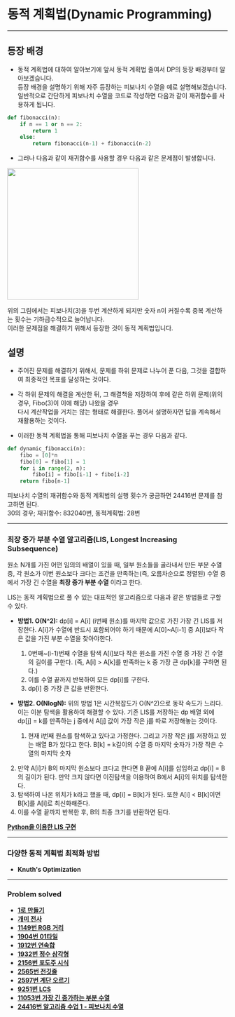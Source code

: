 # 동적 계획법(Dynamic Programming)

---

## 등장 배경

- 동적 계획법에 대하여 알아보기에 앞서 동적 계획법 줄여서 DP의 등장 배경부터 알아보겠습니다.  
  등장 배경을 설명하기 위해 자주 등장하는 피보나치 수열을 예로 설명해보겠습니다.  
  일반적으로 간단하게 피보나치 수열을 코드로 작성하면 다음과 같이 재귀함수를 사용하게 됩니다.
  
```python
def fibonacci(n):
    if n == 1 or n == 2:
        return 1
    else:
        return fibonacci(n-1) + fibonacci(n-2)
```

- 그러나 다음과 같이 재귀함수를 사용할 경우 다음과 같은 문제점이 발생합니다.  

<img src="https://user-images.githubusercontent.com/83490220/179691368-c2160d1f-6293-42cc-a506-abddf6623149.png" height="300">

위의 그림에서는 피보나치(3)을 두번 계산하게 되지만 숫자 n이 커질수록 중복 계산하는 횟수는 기하급수적으로 늘어납니다.  
이러한 문제점을 해결하기 위해서 등장한 것이 동적 계획법입니다.

## 설명

- 주어진 문제를 해결하기 위해서, 문제를 하위 문제로 나누어 푼 다음, 그것을 결합하여 최종적인 목표를 달성하는 것이다. 
    

- 각 하위 문제의 해결을 계산한 뒤, 그 해결책을 저장하여 후에 같은 하위 문제(위의 경우, Fibo(3)이 이에 해당) 나왔을 경우  
다시 계산작업을 거치는 않는 형태로 해결한다. 풀어서 설명하자면 답을 계속해서 재활용하는 것이다.
  
  
- 이러한 동적 계획법을 통해 피보나치 수열을 푸는 경우 다음과 같다.
```python
def dynamic_fibonacci(n):
    fibo = [0]*n
    fibo[0] = fibo[1] = 1
    for i in range(2, n):
        fibo[i] = fibo[i-1] + fibo[i-2]
    return fibo[n-1]
```

피보나치 수열의 재귀함수와 동적 계획법의 실행 횟수가 궁금하면 24416번 문제를 참고하면 된다.  
30의 경우; 재귀함수: 832040번, 동적계획법: 28번

---

### 최장 증가 부분 수열 알고리즘(LIS, Longest Increasing Subsequence)

원소 N개를 가진 어떤 임의의 배열이 있을 때, 일부 원소들을 골라내서 만든 부분 수열 중, 
각 원소가 이번 원소보다 크다는 조건을 만족하는(즉, 오름차순으로 정렬된) 수열 중에서 가장 긴 수열을 **최장 증가 부분 수열** 이라고 한다.  

LIS는 동적 계획법으로 풀 수 있는 대표적인 알고리즘으로 다음과 같은 방법들로 구할 수 있다.

- **방법1. O(N^2):** dp[i] = A[i] (i번째 원소)를 마지막 값으로 가진 가장 긴 LIS를 저장한다. A[i]가 수열에 반드시 포함되어야 하기 때문에 A[0]~A[i-1] 중 A[i]보다 작은 값을 가진 부분 수열을 찾아야한다.


  1. 0번째~(i-1)번째 수열을 탐색 A[i]보다 작은 원소를 가진 수열 중 가장 긴 수열의 길이를 구한다. (즉, A[i] > A[k]를 만족하는 k 중 가장 큰 dp[k]를 구하면 된다.)
  2. 이를 수열 끝까지 반복하여 모든 dp[i]를 구한다.
  3. dp[i] 중 가장 큰 값을 반환한다.


- **방법2. O(NlogN):** 위의 방법 1은 시간복잡도가 O(N^2)으로 동작 속도가 느리다. 이는 이분 탐색을 활용하여 해결할 수 있다. 
기존 LIS를 저장하는 dp 배열 외에 dp[j] = k를 만족하는 j 중에서 A[j] 값이 가장 작은 j를 따로 저장해놓는 것이다.


  1. 현재 i번째 원소를 탐색하고 있다고 가정한다. 그리고 가장 작은 j를 저장하고 있는 배열 B가 있다고 한다. B[k] = k길이의 수열 중 마지막 숫자가 가장 작은 수열의 마지막 숫자
2. 만약 A[i]가 B의 마지막 원소보다 크다고 한다면 B 끝에 A[i]를 삽입하고 dp[i] = B의 길이가 된다. 만약 크지 않다면 이진탐색을 이용하여 B에서 A[i]의 위치를 탐색한다.
3. 탐색하여 나온 위치가 k라고 했을 때, dp[i] = B[k]가 된다. 또한 A[i] < B[k]이면 B[k]를 A[i]로 최신화해준다.
4. 이를 수열 끝까지 반복한 후, B의 최종 크기를 반환하면 된다.

[**Python을 이용한 LIS 구현**](https://github.com/ChanghyunRyu/Python_CodingTest_note/tree/main/dynamic_programing/11053_longest_subsequence)

---

### 다양한 동적 계획법 최적화 방법

- **Knuth's Optimization**

---

### Problem solved

- [**1로 만들기**](https://github.com/ChanghyunRyu/Python_CodingTest_note/tree/main/dynamic_programing/made_one)
- [**개미 전사**](https://github.com/ChanghyunRyu/Python_CodingTest_note/tree/main/dynamic_programing/ant_warrior)
- [**1149번 RGB 거리**](https://github.com/ChanghyunRyu/Python_CodingTest_note/tree/main/dynamic_programing/1149_RGB_street)
- [**1904번 01타일**](https://github.com/ChanghyunRyu/Python_CodingTest_note/tree/main/dynamic_programing/1904_01_tile)
- [**1912번 연속합**](https://github.com/ChanghyunRyu/Python_CodingTest_note/tree/main/dynamic_programing/1912_continuous_sum)
- [**1932번 정수 삼각형**](https://github.com/ChanghyunRyu/Python_CodingTest_note/tree/main/dynamic_programing/1932_integer_triangle)
- [**2156번 포도주 시식**](https://github.com/ChanghyunRyu/Python_CodingTest_note/tree/main/dynamic_programing/2156_wine_tasting)
- [**2565번 전깃줄**](https://github.com/ChanghyunRyu/Python_CodingTest_note/tree/main/dynamic_programing/2565_power_cord)
- [**2597번 계단 오르기**](https://github.com/ChanghyunRyu/Python_CodingTest_note/tree/main/dynamic_programing/2579_climbing_stairs)
- [**9251번 LCS**](https://github.com/ChanghyunRyu/Python_CodingTest_note/tree/main/dynamic_programing/9251_LCS)
- [**11053번 가장 긴 증가하는 부분 수열**](https://github.com/ChanghyunRyu/Python_CodingTest_note/tree/main/dynamic_programing/11053_longest_subsequence)
- [**24416번 알고리즘 수업 1 - 피보나치 수열**](https://github.com/ChanghyunRyu/Python_CodingTest_note/tree/main/dynamic_programing/24416_algorithm_class_fibonacci_num_1)
